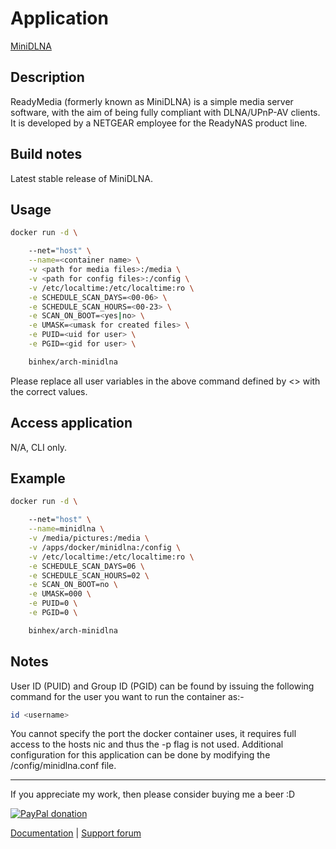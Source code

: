 # Application

[MiniDLNA](http://minidlna.sourceforge.net/)

## Description

ReadyMedia (formerly known as MiniDLNA) is a simple media server software, with
the aim of being fully compliant with DLNA/UPnP-AV clients. It is developed by a
NETGEAR employee for the ReadyNAS product line.

## Build notes

Latest stable release of MiniDLNA.

## Usage

```bash
docker run -d \

    --net="host" \
    --name=<container name> \
    -v <path for media files>:/media \
    -v <path for config files>:/config \
    -v /etc/localtime:/etc/localtime:ro \
    -e SCHEDULE_SCAN_DAYS=<00-06> \
    -e SCHEDULE_SCAN_HOURS=<00-23> \
    -e SCAN_ON_BOOT=<yes|no> \
    -e UMASK=<umask for created files> \
    -e PUID=<uid for user> \
    -e PGID=<gid for user> \

    binhex/arch-minidlna

```

Please replace all user variables in the above command defined by <> with the
correct values.

## Access application

N/A, CLI only.

## Example

```bash
docker run -d \

    --net="host" \
    --name=minidlna \
    -v /media/pictures:/media \
    -v /apps/docker/minidlna:/config \
    -v /etc/localtime:/etc/localtime:ro \
    -e SCHEDULE_SCAN_DAYS=06 \
    -e SCHEDULE_SCAN_HOURS=02 \
    -e SCAN_ON_BOOT=no \
    -e UMASK=000 \
    -e PUID=0 \
    -e PGID=0 \

    binhex/arch-minidlna

```

## Notes

User ID (PUID) and Group ID (PGID) can be found by issuing the following command
for the user you want to run the container as:-

```bash
id <username>

```

You cannot specify the port the docker container uses, it requires full access
to the hosts nic and thus the -p flag is not used. Additional configuration for
this application can be done by modifying the /config/minidlna.conf file.
___
If you appreciate my work, then please consider buying me a beer  :D

[![PayPal donation](https://www.paypal.com/en_US/i/btn/btn_donate_SM.gif)](https://www.paypal.com/cgi-bin/webscr?cmd=_s-xclick&hosted_button_id=MM5E27UX6AUU4)

[Documentation](https://github.com/binhex/documentation) | [Support forum](http://forums.unraid.net/index.php?topic=45841.0)
